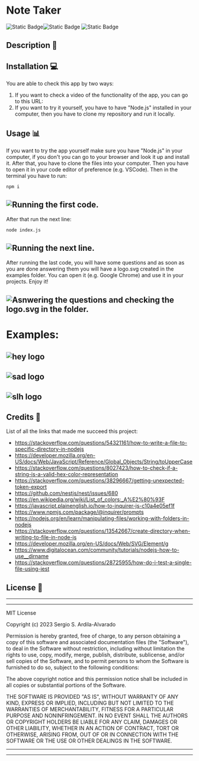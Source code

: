 # Note Taker
![Static Badge](https://img.shields.io/badge/JavaScript-F7DF1E?style=for-the-badge&logo=javascript&labelColor=black)![Static Badge](https://img.shields.io/badge/Node.js-%23339933?style=for-the-badge&logo=node.js&labelColor=black)
![Static Badge](https://img.shields.io/badge/MIT-%2316A5F3?style=for-the-badge&label=License)

## Description  :bookmark_tabs:

## Installation :computer:

You are able to check this app by two ways:

 1. If you want to check a video of the functionality of the app, you can go to this URL: 
 2. If you want to try it yourself, you have to have "Node.js" installed in your computer, then you have to clone my repository and run it locally.

## Usage :bar_chart:

If you want to try the app yourself make sure you have "Node.js" in your computer, if you don't you can go to your browser and look it up and install it. After that, you have to clone the files into your computer. Then you have to open it in your code editor of preference (e.g. VSCode). Then in the terminal you have to run:
    
    npm i

 
 ![Running the first code.](images/screen1.png)
 ---
After that run the next line:

    node index.js

 ![Running the next line.](images/screen2.png)
 ---
After running the last code, you will have some questions and as soon as you are done answering them you will have a logo.svg created in the examples folder. You can open it (e.g. Google Chrome) and use it in your projects. Enjoy it!

 ![Asnwering the questions and checking the logo.svg in the folder.](images/screen3.png)
 ---
# Examples:

![hey logo](examples/HEY.svg)
 ---
![sad logo](examples/SAD.svg)
 ---
![slh logo](examples/SLH.svg)
 ---

## Credits :email:

List of all the links that made me succeed this project:
- https://stackoverflow.com/questions/54321161/how-to-write-a-file-to-specific-directory-in-nodejs
- https://developer.mozilla.org/en-US/docs/Web/JavaScript/Reference/Global_Objects/String/toUpperCase
- https://stackoverflow.com/questions/8027423/how-to-check-if-a-string-is-a-valid-hex-color-representation
- https://stackoverflow.com/questions/38296667/getting-unexpected-token-export 
- https://github.com/nestjs/nest/issues/680
- https://en.wikipedia.org/wiki/List_of_colors:_A%E2%80%93F
- https://javascript.plainenglish.io/how-to-inquirer-js-c10a4e05ef1f
- https://www.npmjs.com/package/@inquirer/prompts
- https://nodejs.org/en/learn/manipulating-files/working-with-folders-in-nodejs
- https://stackoverflow.com/questions/13542667/create-directory-when-writing-to-file-in-node-js
- https://developer.mozilla.org/en-US/docs/Web/SVG/Element/g
- https://www.digitalocean.com/community/tutorials/nodejs-how-to-use__dirname
- https://stackoverflow.com/questions/28725955/how-do-i-test-a-single-file-using-jest

## License :memo:
---
---
MIT License

Copyright (c) 2023 Sergio S. Ardila-Alvarado

Permission is hereby granted, free of charge, to any person obtaining a copy
of this software and associated documentation files (the "Software"), to deal
in the Software without restriction, including without limitation the rights
to use, copy, modify, merge, publish, distribute, sublicense, and/or sell
copies of the Software, and to permit persons to whom the Software is
furnished to do so, subject to the following conditions:

The above copyright notice and this permission notice shall be included in all
copies or substantial portions of the Software.

THE SOFTWARE IS PROVIDED "AS IS", WITHOUT WARRANTY OF ANY KIND, EXPRESS OR
IMPLIED, INCLUDING BUT NOT LIMITED TO THE WARRANTIES OF MERCHANTABILITY,
FITNESS FOR A PARTICULAR PURPOSE AND NONINFRINGEMENT. IN NO EVENT SHALL THE
AUTHORS OR COPYRIGHT HOLDERS BE LIABLE FOR ANY CLAIM, DAMAGES OR OTHER
LIABILITY, WHETHER IN AN ACTION OF CONTRACT, TORT OR OTHERWISE, ARISING FROM,
OUT OF OR IN CONNECTION WITH THE SOFTWARE OR THE USE OR OTHER DEALINGS IN THE
SOFTWARE.

---
---
